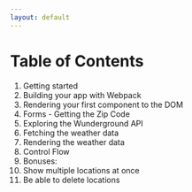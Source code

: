 ```yaml
---
layout: default
---
```


# Table of Contents

1. Getting started
2. Building your app with Webpack
3. Rendering your first component to the DOM
4. Forms - Getting the Zip Code
5. Exploring the Wunderground API
6. Fetching the weather data
7. Rendering the weather data
8. Control Flow
9. Bonuses:
  1. Show multiple locations at once
  2. Be able to delete locations

